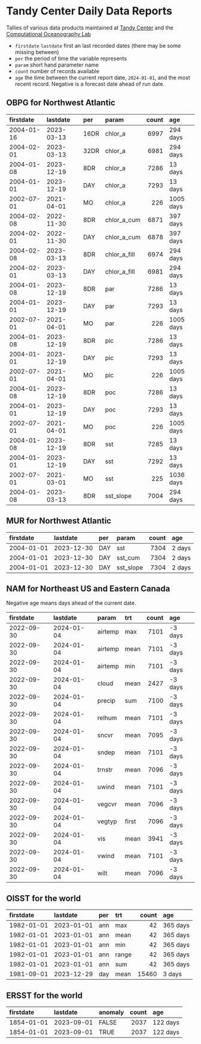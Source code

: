 Tandy Center Daily Data Reports
================

Tallies of various data products maintained at [Tandy
Center](https://www.bigelow.org/services/ocean-forecasting/) and the
[Computational Oceanography
Lab](https://www.bigelow.org/science/lab/computational-oceanography/)

- `firstdate` `lastdate` first an last recorded dates (there may be some
  missing between)
- `per` the period of time the variable represents
- `param` short hand parameter name
- `count` number of records available
- `age` the time between the current report date, `2024-01-01`, and the
  most recent record. Negative is a forecast date ahead of run date.

## OBPG for Northwest Atlantic

| firstdate  | lastdate   | per  | param        | count | age       |
|:-----------|:-----------|:-----|:-------------|------:|:----------|
| 2004-01-16 | 2023-03-13 | 16DR | chlor_a      |  6997 | 294 days  |
| 2004-02-01 | 2023-03-13 | 32DR | chlor_a      |  6981 | 294 days  |
| 2004-01-08 | 2023-12-19 | 8DR  | chlor_a      |  7286 | 13 days   |
| 2004-01-01 | 2023-12-19 | DAY  | chlor_a      |  7293 | 13 days   |
| 2002-07-01 | 2021-04-01 | MO   | chlor_a      |   226 | 1005 days |
| 2004-02-08 | 2022-11-30 | 8DR  | chlor_a_cum  |  6871 | 397 days  |
| 2004-02-01 | 2022-11-30 | DAY  | chlor_a_cum  |  6878 | 397 days  |
| 2004-02-08 | 2023-03-13 | 8DR  | chlor_a_fill |  6974 | 294 days  |
| 2004-02-01 | 2023-03-13 | DAY  | chlor_a_fill |  6981 | 294 days  |
| 2004-01-08 | 2023-12-19 | 8DR  | par          |  7286 | 13 days   |
| 2004-01-01 | 2023-12-19 | DAY  | par          |  7293 | 13 days   |
| 2002-07-01 | 2021-04-01 | MO   | par          |   226 | 1005 days |
| 2004-01-08 | 2023-12-19 | 8DR  | pic          |  7286 | 13 days   |
| 2004-01-01 | 2023-12-19 | DAY  | pic          |  7293 | 13 days   |
| 2002-07-01 | 2021-04-01 | MO   | pic          |   226 | 1005 days |
| 2004-01-08 | 2023-12-19 | 8DR  | poc          |  7286 | 13 days   |
| 2004-01-01 | 2023-12-19 | DAY  | poc          |  7293 | 13 days   |
| 2002-07-01 | 2021-04-01 | MO   | poc          |   226 | 1005 days |
| 2004-01-08 | 2023-12-19 | 8DR  | sst          |  7285 | 13 days   |
| 2004-01-01 | 2023-12-19 | DAY  | sst          |  7292 | 13 days   |
| 2002-07-01 | 2021-03-01 | MO   | sst          |   225 | 1036 days |
| 2004-01-08 | 2023-03-13 | 8DR  | sst_slope    |  7004 | 294 days  |

## MUR for Northwest Atlantic

| firstdate  | lastdate   | per | param     | count | age    |
|:-----------|:-----------|:----|:----------|------:|:-------|
| 2004-01-01 | 2023-12-30 | DAY | sst       |  7304 | 2 days |
| 2004-01-01 | 2023-12-30 | DAY | sst_cum   |  7304 | 2 days |
| 2004-01-01 | 2023-12-30 | DAY | sst_slope |  7304 | 2 days |

## NAM for Northeast US and Eastern Canada

Negative age means days ahead of the current date.

| firstdate  | lastdate   | param   | trt   | count | age     |
|:-----------|:-----------|:--------|:------|------:|:--------|
| 2022-09-30 | 2024-01-04 | airtemp | max   |  7101 | -3 days |
| 2022-09-30 | 2024-01-04 | airtemp | mean  |  7101 | -3 days |
| 2022-09-30 | 2024-01-04 | airtemp | min   |  7101 | -3 days |
| 2022-09-30 | 2024-01-04 | cloud   | mean  |  2427 | -3 days |
| 2022-09-30 | 2024-01-04 | precip  | sum   |  7100 | -3 days |
| 2022-09-30 | 2024-01-04 | relhum  | mean  |  7101 | -3 days |
| 2022-09-30 | 2024-01-04 | sncvr   | mean  |  7095 | -3 days |
| 2022-09-30 | 2024-01-04 | sndep   | mean  |  7101 | -3 days |
| 2022-09-30 | 2024-01-04 | trnstr  | mean  |  7096 | -3 days |
| 2022-09-30 | 2024-01-04 | uwind   | mean  |  7101 | -3 days |
| 2022-09-30 | 2024-01-04 | vegcvr  | mean  |  7096 | -3 days |
| 2022-09-30 | 2024-01-04 | vegtyp  | first |  7096 | -3 days |
| 2022-09-30 | 2024-01-04 | vis     | mean  |  3941 | -3 days |
| 2022-09-30 | 2024-01-04 | vwind   | mean  |  7101 | -3 days |
| 2022-09-30 | 2024-01-04 | wilt    | mean  |  7096 | -3 days |

## OISST for the world

| firstdate  | lastdate   | per | trt   | count | age      |
|:-----------|:-----------|:----|:------|------:|:---------|
| 1982-01-01 | 2023-01-01 | ann | max   |    42 | 365 days |
| 1982-01-01 | 2023-01-01 | ann | mean  |    42 | 365 days |
| 1982-01-01 | 2023-01-01 | ann | min   |    42 | 365 days |
| 1982-01-01 | 2023-01-01 | ann | range |    42 | 365 days |
| 1982-01-01 | 2023-01-01 | ann | sum   |    42 | 365 days |
| 1981-09-01 | 2023-12-29 | day | mean  | 15460 | 3 days   |

## ERSST for the world

| firstdate  | lastdate   | anomaly | count | age      |
|:-----------|:-----------|:--------|------:|:---------|
| 1854-01-01 | 2023-09-01 | FALSE   |  2037 | 122 days |
| 1854-01-01 | 2023-09-01 | TRUE    |  2037 | 122 days |
